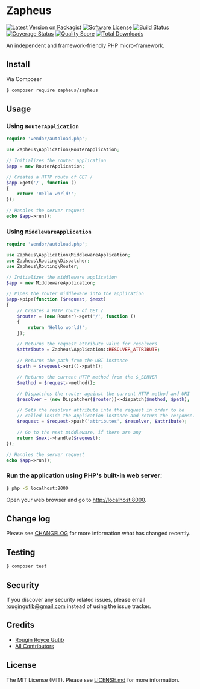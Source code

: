 # Zapheus

[![Latest Version on Packagist][ico-version]][link-packagist]
[![Software License][ico-license]](LICENSE.md)
[![Build Status][ico-travis]][link-travis]
[![Coverage Status][ico-scrutinizer]][link-scrutinizer]
[![Quality Score][ico-code-quality]][link-code-quality]
[![Total Downloads][ico-downloads]][link-downloads]

An independent and framework-friendly PHP micro-framework.

## Install

Via Composer

``` bash
$ composer require zapheus/zapheus
```

## Usage

### Using `RouterApplication`

``` php
require 'vendor/autoload.php';

use Zapheus\Application\RouterApplication;

// Initializes the router application
$app = new RouterApplication;

// Creates a HTTP route of GET /
$app->get('/', function ()
{
    return 'Hello world!';
});

// Handles the server request
echo $app->run();
```

### Using `MiddlewareApplication`

``` php
require 'vendor/autoload.php';

use Zapheus\Application\MiddlewareApplication;
use Zapheus\Routing\Dispatcher;
use Zapheus\Routing\Router;

// Initializes the middleware application
$app = new MiddlewareApplication;

// Pipes the router middleware into the application
$app->pipe(function ($request, $next)
{
    // Creates a HTTP route of GET /
    $router = (new Router)->get('/', function ()
    {
        return 'Hello world!';
    });

    // Returns the request attribute value for resolvers
    $attribute = Zapheus\Application::RESOLVER_ATTRIBUTE;

    // Returns the path from the URI instance
    $path = $request->uri()->path();

    // Returns the current HTTP method from the $_SERVER
    $method = $request->method();

    // Dispatches the router against the current HTTP method and URI
    $resolver = (new Dispatcher($router))->dispatch($method, $path);

    // Sets the resolver attribute into the request in order to be
    // called inside the Application instance and return the response.
    $request = $request->push('attributes', $resolver, $attribute);

    // Go to the next middleware, if there are any
    return $next->handle($request);
});

// Handles the server request
echo $app->run();
```

### Run the application using PHP's built-in web server:

``` bash
$ php -S localhost:8000
```

Open your web browser and go to [http://localhost:8000](http://localhost:8000).

## Change log

Please see [CHANGELOG](CHANGELOG.md) for more information what has changed recently.

## Testing

``` bash
$ composer test
```

## Security

If you discover any security related issues, please email rougingutib@gmail.com instead of using the issue tracker.

## Credits

- [Rougin Royce Gutib][link-author]
- [All Contributors][link-contributors]

## License

The MIT License (MIT). Please see [LICENSE.md](LICENSE.md) for more information.

[ico-version]: https://img.shields.io/packagist/v/zapheus/zapheus.svg?style=flat-square
[ico-license]: https://img.shields.io/badge/license-MIT-brightgreen.svg?style=flat-square
[ico-travis]: https://img.shields.io/travis/zapheus/zapheus/master.svg?style=flat-square
[ico-scrutinizer]: https://img.shields.io/scrutinizer/coverage/g/zapheus/zapheus.svg?style=flat-square
[ico-code-quality]: https://img.shields.io/scrutinizer/g/zapheus/zapheus.svg?style=flat-square
[ico-downloads]: https://img.shields.io/packagist/dt/zapheus/zapheus.svg?style=flat-square

[link-packagist]: https://packagist.org/packages/zapheus/zapheus
[link-travis]: https://travis-ci.org/zapheus/zapheus
[link-scrutinizer]: https://scrutinizer-ci.com/g/zapheus/zapheus/code-structure
[link-code-quality]: https://scrutinizer-ci.com/g/zapheus/zapheus
[link-downloads]: https://packagist.org/packages/zapheus/zapheus
[link-author]: https://github.com/rougin
[link-contributors]: ../../contributors